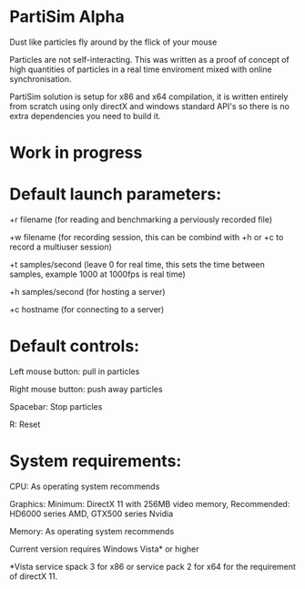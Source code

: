 PartiSim Alpha
==============

Dust like particles fly around by the flick of your mouse

Particles are not self-interacting.
This was written as a proof of concept of high quantities of particles in a real time enviroment mixed with online synchronisation.

PartiSim solution is setup for x86 and x64 compilation, it is written entirely from scratch using only directX and windows standard API's so there is no extra dependencies you need to build it.

Work in progress
================

Default launch parameters:
==========================
  +r filename (for reading and benchmarking a perviously recorded file)

  +w filename (for recording session, this can be combind with +h or +c to record a multiuser session)

  +t samples/second (leave 0 for real time, this sets the time between samples, example 1000 at 1000fps is real time)

  +h samples/second (for hosting a server)

  +c hostname (for connecting to a server)

Default controls:
=================
  Left mouse button: pull in particles
  
  Right mouse button: push away particles
  
  Spacebar: Stop particles
  
  R: Reset

System requirements:
====================
CPU: As operating system recommends

Graphics: Minimum: DirectX 11 with 256MB video memory, Recommended: HD6000 series AMD, GTX500 series Nvidia

Memory: As operating system recommends

Current version requires Windows Vista* or higher

*Vista service spack 3 for x86 or service pack 2 for x64 for the requirement of directX 11.

